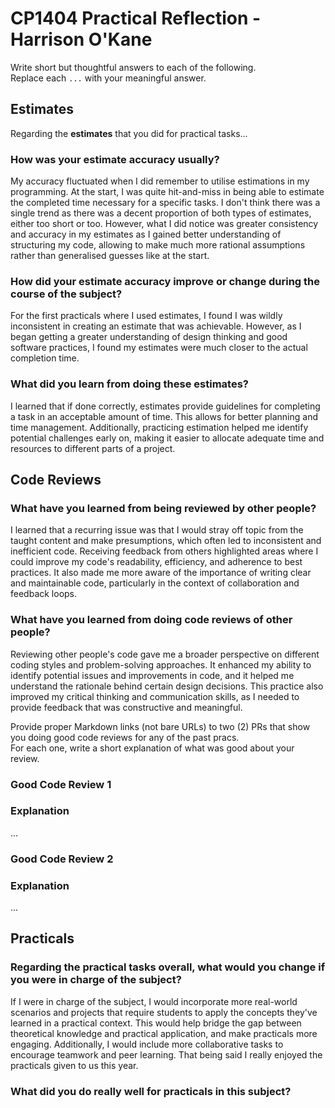 # CP1404 Practical Reflection - Harrison O'Kane 

Write short but thoughtful answers to each of the following.  
Replace each `...` with your meaningful answer.

## Estimates

Regarding the **estimates** that you did for practical tasks...

### How was your estimate accuracy usually?
My accuracy fluctuated when I did remember to utilise estimations in my programming. At the start,
I was quite hit-and-miss in being able to estimate the completed time necessary for a specific tasks.
I don't think there was a single trend as there was a decent proportion of both types of estimates, either too short or
too. However, what I did notice was greater consistency and accuracy in my estimates as I gained better understanding 
of structuring my code, allowing to make much more rational assumptions rather than generalised guesses like at the start. 

### How did your estimate accuracy improve or change during the course of the subject?
For the first practicals where I used estimates, I found I was wildly inconsistent in 
creating an estimate that was achievable. However, as I began getting a greater understanding 
of design thinking and good software practices, I found my estimates were much closer to the 
actual completion time. 

### What did you learn from doing these estimates?
I learned that if done correctly, estimates provide guidelines for completing a task in an acceptable amount of time. 
This allows for better planning and time management. Additionally, practicing estimation helped me identify potential challenges early on, 
making it easier to allocate adequate time and resources to different parts of a project.

## Code Reviews

### What have you learned from being reviewed by other people?
I learned that a recurring issue was that I would stray off topic from the taught content and make presumptions, 
which often led to inconsistent and inefficient code. Receiving feedback from others highlighted areas where I could 
improve my code's readability, efficiency, and adherence to best practices. It also made me more aware of the importance of 
writing clear and maintainable code, particularly in the context of collaboration and feedback loops. 

### What have you learned from doing code reviews of other people?
Reviewing other people's code gave me a broader perspective on different coding styles and problem-solving approaches. 
It enhanced my ability to identify potential issues and improvements in code, and it helped me understand the rationale 
behind certain design decisions. This practice also improved my critical thinking and communication skills, as I needed 
to provide feedback that was constructive and meaningful. 

Provide proper Markdown links (not bare URLs) to two (2) PRs that show you doing good code reviews for any of the past
pracs.  
For each one, write a short explanation of what was good about your review.

### Good Code Review 1

[]()

### Explanation

...

### Good Code Review 2

[]()

### Explanation

...

## Practicals

### Regarding the **practical tasks** overall, what would you change if you were in charge of the subject?
If I were in charge of the subject, I would incorporate more real-world scenarios and projects that require students 
to apply the concepts they've learned in a practical context. This would help bridge the gap between theoretical knowledge and 
practical application, and make practicals more engaging. Additionally, I would include more collaborative tasks 
to encourage teamwork and peer learning. That being said I really enjoyed the practicals given to us this year. 

### What did you do really well for practicals in this subject?

